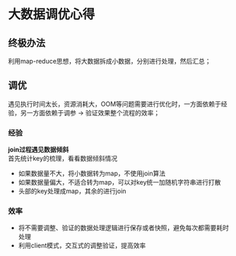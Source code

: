 大数据调优心得
====
## 终极办法
利用map-reduce思想，将大数据拆成小数据，分别进行处理，然后汇总；

## 调优
遇见执行时间太长，资源消耗大，OOM等问题需要进行优化时，一方面依赖于经验，另一方面依赖于调参 → 验证效果整个流程的效率；

### 经验
**join过程遇见数据倾斜**<br>
首先统计key的梳理，看看数据倾斜情况<br>
- 如果数据量不大，将小数据转为map，不使用join算法
- 如果数据量偏大，不适合转为map，可以对key统一加随机字符串进行打散
- 头部的key处理成map，其余的进行join

### 效率
- 将不需要调整、验证的数据处理逻辑进行保存或者快照，避免每次都需要耗时处理
- 利用client模式，交互式的调整验证，提高效率
